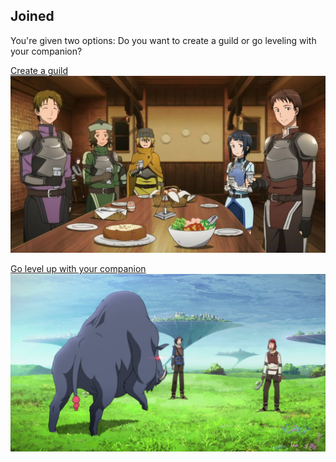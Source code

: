 ## Joined

You're given two options: Do you want to create a guild or go leveling with your companion?

[Create a guild](guild.md)  
![](../images/guild.jpg)     

[Go level up with your companion](levelingduo.md)
![](../images/levelingduo.jpg)  